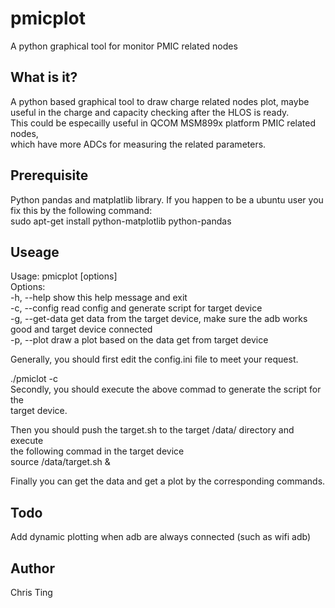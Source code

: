 # pmicplot  
A python graphical tool for monitor PMIC related nodes  
  
What is it?  
----------  
A python based graphical tool to draw charge related nodes plot, maybe  
useful in the charge and capacity checking after the HLOS is ready.  
This could be especailly useful in QCOM MSM899x platform PMIC related nodes,  
which have more ADCs for measuring the related parameters.  
  
Prerequisite  
------------  
Python pandas and matplatlib library. If you happen to be a ubuntu user you  
fix this by the following command:  
sudo apt-get install python-matplotlib python-pandas  
  
Useage  
------  
Usage: pmicplot [options]  
Options:  
  -h, --help      show this help message and exit  
  -c, --config    read config and generate script for target device  
  -g, --get-data  get data from the target device, make sure the adb works  
                  good and target device connected  
  -p, --plot      draw a plot based on the data get from target device  
  
Generally, you should first edit the config.ini file to meet your request.  
  
./pmiclot -c  
Secondly, you should execute the above commad to generate the script for the  
target device.  
  
Then you should push the target.sh to the target /data/ directory and execute  
the following commad in the target device  
source /data/target.sh &  
  
Finally you can get the data and get a plot by the corresponding commands.  
  
  
Todo  
----  
Add dynamic plotting when adb are always connected (such as wifi adb)  
  
  
Author  
------  
Chris Ting  
